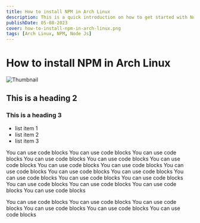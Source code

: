 ```yaml
---
title: How to install NPM in Arch Linux
description: This is a quick introduction on how to get started with Nuxt 3.
publishDate: 05-08-2023
cover: how-to-install-npm-in-arch-linux.png
tags: [Arch Linux, NPM, Node Js]
---
```


# How to install NPM in Arch Linux

![Thumbnail](/images/blog/how-to-install-npm-in-arch-linux.png)

## This is a heading 2

### This is a heading 3

- list item 1
- list item 2
- list item 3

You can use code blocks You can use code blocks You can use code blocks You can use code blocks You can use code blocks You can use code blocks
You can use code blocks You can use code blocks You can use code blocks You can use code blocks You can use code blocks You can use code blocks
You can use code blocks You can use code blocks You can use code blocks You can use code blocks You can use code blocks You can use code blocks

You can use code blocks You can use code blocks You can use code blocks You can use code blocks You can use code blocks You can use code blocks